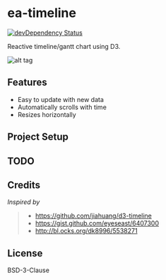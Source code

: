 # ea-timeline

[![devDependency Status](https://david-dm.org/sebastiankr/ea-timeline/dev-status.svg)](https://david-dm.org/sebastiankr/ea-timeline#info=devDependencies)

Reactive timeline/gantt chart using D3.

![alt tag](https://raw.githubusercontent.com/sebastiankr/ea-timeline-ts/master/preview.gif)

## Features

- Easy to update with new data
- Automatically scrolls with time
- Resizes horizontally

## Project Setup


## TODO


## Credits

_Inspired by_

> - https://github.com/jiahuang/d3-timeline 
> - https://gist.github.com/eyeseast/6407300 
> - http://bl.ocks.org/dk8996/5538271 

## License

BSD-3-Clause
